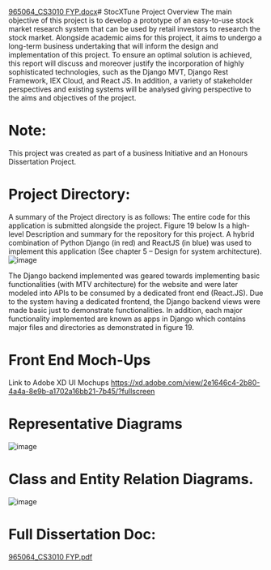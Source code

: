 [965064_CS3010 FYP.docx](https://github.com/EmmanuelSnr1/StocXTune-Research-App-/files/11994195/965064_CS3010.FYP.docx)# StocXTune Project Overview
The main objective of this project is to develop a prototype of an easy-to-use stock market research system that 
can be used by retail investors to research the stock market. Alongside academic aims for this project, it aims to 
undergo a long-term business undertaking that will inform the design and implementation of this project.
To ensure an optimal solution is achieved, this report will discuss and moreover justify the incorporation of 
highly sophisticated technologies, such as the Django MVT, Django Rest Framework, IEX Cloud, and React 
JS. In addition, a variety of stakeholder perspectives and existing systems will be analysed giving perspective to 
the aims and objectives of the project.

# Note: 
This project was created as part of a business Initiative and an Honours Dissertation Project. 

# Project Directory: 
A summary of the Project directory is as follows: 
The entire code for this application is submitted alongside the project. Figure 19 below Is a high-level
Description and summary for the repository for this project. A hybrid combination of Python Django (in red)
and ReactJS (in blue) was used to implement this application (See chapter 5 – Design for system architecture).
![image](https://github.com/EmmanuelSnr1/StocXTune-Research-App-/assets/74230247/f4726157-4530-4628-ab7e-eb2c5ec646fa)

The Django backend implemented was geared towards implementing basic functionalities (with MTV architecture) for 
the website and were later modeled into APIs to be consumed by a dedicated front end (React.JS). Due to the system 
having a dedicated frontend, the Django backend views were made basic just to demonstrate functionalities. In addition, 
each major functionality implemented are known as apps in Django which contains major files and directories as 
demonstrated in figure 19. 


# Front End Moch-Ups 
Link to Adobe XD UI Mochups 
https://xd.adobe.com/view/2e1646c4-2b80-4a4a-8e9b-a1702a16bb21-7b45/?fullscreen 


# Representative Diagrams 
![image](https://github.com/EmmanuelSnr1/StocXTune-Research-App-/assets/74230247/e264abdb-3e0b-4361-abb5-73fb8f69cb8d)

# Class and Entity Relation Diagrams. 
![image](https://github.com/EmmanuelSnr1/StocXTune-Research-App-/assets/74230247/32aca159-5d2a-4fba-8a8f-02d1bdefba96)

# Full Dissertation Doc: 
[965064_CS3010 FYP.pdf](https://github.com/EmmanuelSnr1/StocXTune-Research-App-/files/11994196/965064_CS3010.FYP.pdf)



